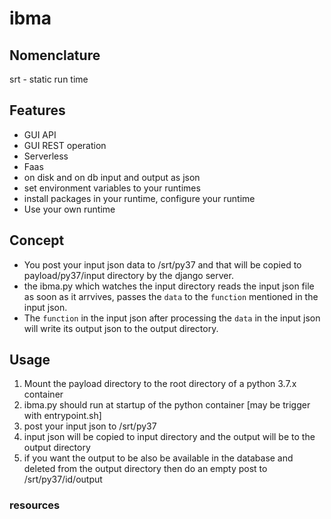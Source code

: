 # ibma
## Nomenclature
srt - static run time

## Features
- GUI API
- GUI REST operation
- Serverless
- Faas
- on disk and on db input and output as json
- set environment variables to your runtimes
- install packages in your runtime, configure your runtime
- Use your own runtime

## Concept
- You post your input json data to <server>/srt/py37 and that will be copied to payload/py37/input directory by the django server.
- the ibma.py which watches the input directory reads the input json file as soon as it arrvives, passes the `data` to the `function` mentioned in the input json.
- The `function` in the input json after processing the `data` in the input json will write its output json to the output directory.


## Usage
1. Mount the payload directory to the root directory of a python 3.7.x container
2. ibma.py should run at startup of the python container [may be trigger with entrypoint.sh]
3. post your input json to <server>/srt/py37
4. input json will be copied to input directory and the output will be to the output directory
5. if you want the output to be also be available in the database and deleted from the output directory then do an empty post to <server>/srt/py37/id/output


### resources